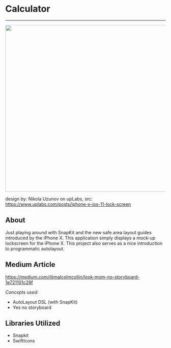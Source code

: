 # Calculator
------------------------------------------------------

<img src="LockScreenX/Resources/preview.jpg" width="525"/>

design by: Nikola Uzunov on upLabs, src: https://www.uplabs.com/posts/iphone-x-ios-11-lock-screen

About
---------------------------------------
Just playing around with SnapKit and the new safe area layout guides introduced by the iPhone X.
This application simply displays a mock-up lockscreen for the iPhone X. This project also serves as a nice introduction to programmatic autolayout.

Medium Article
---------------------------------------
https://medium.com/@malcolmcollin/look-mom-no-storyboard-1e721101c29f


_Concepts used:_
- AutoLayout DSL (with SnapKit)
- Yes no storyboard

Libraries Utilized
----------------------------------------------
- Snapkit
- SwiftIcons
